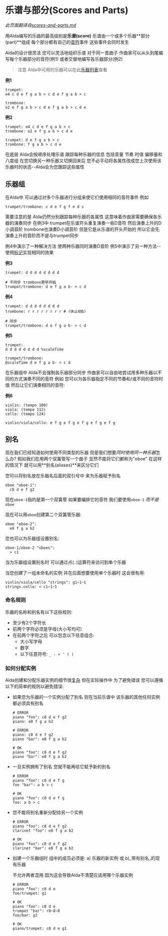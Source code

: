 # 乐谱与部分(Scores and Parts)

*此页面翻译自[scores-and-parts.md](../scores-and-parts.md)*

用Alda编写的乐曲的最高级别是**乐谱(score)** 乐谱由一个或多个乐器**部分(part)**组成 每个部分都有自己的[音符](notes_zh_cn.md)事件 这些事件会同时发生

Alda的设计很灵活 您可以灵活地组织乐谱 对于同一首曲子 作曲家可以从头到尾编写每个乐器部分的音符(例1) 或者交替地编写各乐器部分(例2)

> 注意 Alda中可用的乐器可以在此[乐器列表](list-of-instruments_zh_cn.md)查看

**例1**

```alda
trumpet:
o4 c d e f g a b > c d e f g a b > c

trombone:
o2 e f g a b > c d e f g a b > c d e
```

**例2**

```alda
trumpet: o4 c d e f g a b > c
trombone: o2 e f g a b > c d e

trumpet: d e f g a b > c
trombone: f g a b > c d e
```

在底层 Alda会按顺序处理乐谱 跟踪每种乐器的信息 包括音量 节奏 时值 偏移量和八度组 在您切换另一种乐器又切换回来后 您不必手动将各属性改成您上次使用该乐器时的状态--Alda会为您跟踪这些属性

## 乐器组

在Alda中 可以通过对多个乐器进行分组来使它们使用相同的音符事件 例如

```alda
trumpet/trombone: c d e f g f e d c
```

需要注意的是 Alda仍然分别跟踪每种乐器的各属性 这意味着作曲家需要确保各乐器的演奏同步 在例3中 trumpet在乐谱开头重复演奏一些D音符 然后演奏上升的D小调音阶 trombone也演奏D小调音阶 但是它是从乐谱的开头开始的 所以它会先演奏上升的音阶而不是与trumpet同步

例4中演示了一种解决方法 使两种乐器同时演奏D音阶 例5中演示了另一种方法--使用[标记](markers_zh_cn.md)实现相同的效果

**例3**

```alda
trumpet: d d d d d d d d

# 不同步 trombone更早开始
trumpet/trombone: d e f g a b- > c d
```

**例4**

```alda
trumpet: d d d d d d d d
trombone: r r r r r r r r # (休止8拍)

# 同步
trumpet/trombone: d e f g a b- > c d
```

**例5**

```alda
trumpet:
d d d d d d d d %scaleTime

trumpet/trombone:
@scaleTime d e f g a b- > c d
```

在乐器组中 Alda不会强制各乐器部分同步 作曲家可以自由地尝试用多种乐器以不同的方式演奏不同的音符 例如 您可以为各乐器指定不同的节奏和/或不同的音符时值 然后让它们演奏相同的音符:

**例6**

```alda
violin: (tempo 100)
viola: (tempo 112)
cello: (tempo 124)

violin/viola/cello: e f g e f g e f g e f g e f g
```

## 别名

现在我们已经知道如何使用不同类型的乐器 但是我们想要*同时使用同一种乐器*怎么办? 假如我们在用两个双簧管写一个曲子 显然不能将它们都称为"oboe" 在这样的情况下 就可以用**别名(aliases)**来区分它们

您可以将别名放在乐器名后面的双引号中 来为乐器赋予别名

```alda
oboe "oboe-1":
  c8 d e f g2
```

现在`oboe-1`指的是第一个双簧管 如果要编排它的音符 我们要使用`oboe-1` *而不是*`oboe`

现在可以用`oboe`创建第二个双簧管乐器:

```alda
oboe "oboe-2":
  e8 f g a b2
```

您也可以为乐器组设置别名:

```alda
oboe-1/oboe-2 "oboes":
  > c1
```

当为乐器组设置别名时 可以通过点(`.`)运算符来访问到单个乐器

当您创建了一组未命名的实例 并在后面想要使用单个乐器时 这会很有用:

```alda
violin/viola/cello "strings": g1~1~1
strings.cello: < c1~1~1
```

### 命名规则

乐器的名称和别名有以下这些规则:

* 至少有2个字符长
* 前两个字符必须是字母(大小写均可)
* 在前两个字符之后 可以包含以下任意组合:
  * 大小写字母
  * 数字
  * 以下任意符号: `_ - + ' ( )`

### 如何分配实例

Alda创建和分配乐器实例的细节很[复杂](instance-and-group-assignment_zh_cn.md) 但在实际操作中 为了避免错误 您可以遵循以下的简单的规则以避免错误:

- 如果您为乐器的一个实例分配了别名 则在当前乐谱中 该乐器的其他任何实例都必须具有别名

  ```alda
  # ERROR
  piano "foo": c8 d e f g2
  piano: e8 f g a b2

  # ERROR
  piano: c8 d e f g2
  piano "bar": e8 f g a b2

  # OK
  piano "foo": c8 d e f g2
  piano "bar": e8 f g a b2
  ```

- 一旦实例拥有了别名 您就不能再给它赋予新的别名

  ```alda
  # ERROR
  piano "foo": c8 d e f g
  foo "bar": a b > c

  # OK
  piano "foo": c8 d e f g
  foo: a b > c
  ```

- 您不能将别名重新分配给另一个实例

  ```alda
  # ERROR
  piano "foo": c8 d e f g2
  clarinet "foo": e8 f g a b2

  # OK
  piano "foo": c8 d e f g2
  clarinet "bar": e8 f g a b2
  ```

- 创建一个乐器组时 组中的成员必须是: a) 乐器的新实例 或 b)_带有别名_的现有乐器

  不允许两者混用 因为这会导致Alda不清楚应该用哪个乐器实例

  ```alda
  # ERROR
  piano "foo": c8 d e
  foo/trumpet: g1

  # OK
  piano "foo": c8 d e
  trumpet "bar": r8~8~8
  foo/bar: g1

  # OK
  piano/trumpet: c8 d e g1
  ```


